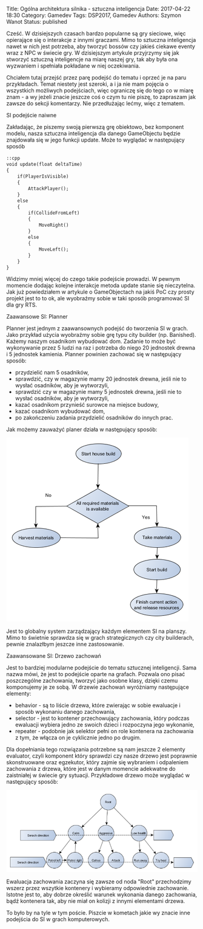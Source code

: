 Title: Ogólna architektura silnika - sztuczna inteligencja
Date: 2017-04-22 18:30
Category: Gamedev
Tags: DSP2017, Gamedev
Authors: Szymon Wanot
Status: published

Cześć. W dzisiejszych czasach bardzo popularne są gry sieciowe, więc opierające się o interakcje z innymi graczami. Mimo to sztuczna inteligencja nawet w  nich jest potrzeba, aby tworzyć bossów czy jakieś ciekawe eventy wraz z NPC w świecie gry. W dzisiejszym artykule przyjrzymy się jak stworzyć sztuczną inteligencje na miarę naszej gry, tak aby była ona wyzwaniem i spełniała pokładane w niej oczekiwania.

Chciałem tutaj przejść przez parę podejść do tematu i oprzeć je na paru przykładach. Temat niestety jest szeroki, a i ja nie mam pojęcia o wszystkich możliwych podejściach, więc ograniczę się do tego co w miarę znam - a wy jeżeli znacie jeszcze coś o czym tu nie piszę, to zapraszam jak zawsze do sekcji komentarzy. Nie przedłużając lećmy, więc z tematem.

SI podejście naiwne

Zakładając, że piszemy swoją pierwszą grę obiektowo, bez komponent modelu, nasza sztuczna inteligencja dla danego GameObjectu będzie znajdowała się w jego funkcji update. Może to wyglądać w następujący sposób

    ::cpp
    void update(float deltaTime)
    {
	    if(PlayerIsVisible)
	    {
		    AttackPlayer();
	    }
	    else
	    {
		    if(CollideFromLeft)
		    {
			    MoveRight()
		    }
		    else
            {
			    MoveLeft();
		    }
	    }
    }

Widzimy mniej więcej do czego takie podejście prowadzi. W pewnym momencie dodając kolejne interakcje metoda update stanie się nieczytelna. Jak już powiedziałem w artykule o GameObjectach na jakiś PoC czy prosty projekt jest to to ok, ale wyobraźmy sobie w taki sposób programować SI dla gry RTS.

Zaawansowe SI: Planner

Planner jest jednym z zaawansownych podejść do tworzenia SI w grach. Jako przykład użycia wyobraźmy sobie grę typu city builder (np. Banished). Każemy naszym osadnikom  wybudować dom. Zadanie to może być wykonywanie przez 5 ludzi na raz i potrzeba do niego 20 jednostek drewna i 5 jednostek kamienia. Planner powinien zachować się w następujący sposób:

- przydzielić nam 5 osadników,
- sprawdzić, czy w magazynie mamy 20 jednostek drewna, jeśli nie to wysłać osadników, aby je wytworzyli,
- sprawdzić czy w magazynie mamy 5 jednostek drewna, jeśli nie to wysłać osadników, aby je wytworzyli,
- kazać osadnikom przynieść surowce na miejsce budowy,
- kazać osadnikom wybudować dom,
- po zakończeniu zadania przydzielić osadników do innych prac.
	
Jak możemy zauważyć planer działa w następujący sposób:

![Planner](/images/si/planner_graph.png)

Jest to globalny system zarządzający każdym elementem SI na planszy. Mimo to świetnie sprawdza się w grach strategicznych czy city builderach, pewnie znalazłbym jeszcze inne zastosowanie.

Zaawansowane SI: Drzewo zachowań

Jest to bardziej modularne podejście do tematu sztucznej inteligencji. Sama nazwa mówi, że jest to podejście oparte na grafach. Pozwala ono pisać poszczególne zachowania, tworzyć jako osobne klasy, dzięki czemu komponujemy je ze sobą. W drzewie zachowań wyróżniamy następujące elementy:

- behavior - są to liście drzewa, które zwierając w sobie ewaluacje i sposób wykonaniu danego zachowania,
- selector - jest to kontener przechowujący zachowania, który podczas ewaluacji wybiera jedno ze swoich dzieci i rozpoczyna jego wykonanie,
- repeater - podobnie jak selektor pełni on role kontenera na zachowania z tym, że włącza on je cyklicznie jedno po drugim.

Dla dopełniania tego rozwiązania potrzebne są nam jeszcze 2 elementy evaluator, czyli komponent który sprawdzi czy nasze drzewo jest poprawnie skonstruowane oraz egzekutor, który zajmie się wybraniem i odpaleniem zachowania z drzewa, które jest w danym momencie adekwatne do zaistniałej w świecie gry sytuacji. Przykładowe drzewo może wyglądać w następujący sposób:

![BT](/images/si/bt_graph.png)

Ewaluacja zachowania zaczyna się zawsze od noda "Root" przechodzimy wszerz przez wszytkie kontenery i wybieramy  odpowiednie zachowanie. Istotne jest to, aby dobrze określić warunek wykonania danego zachowania, bądź kontenera tak, aby nie miał on kolizji z innymi elementami drzewa. 

To było by na tyle w tym poście. Piszcie w kometach jakie wy znacie inne podejścia do SI w grach komputerowych.
